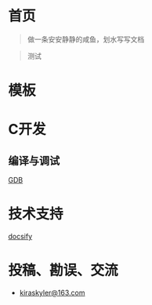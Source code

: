 # 首页

> 做一条安安静静的咸鱼，划水写写文档

> 测试

# 模板

# C开发

## 编译与调试

[GDB](/C开发/编译与调试/GDB.md)

# 技术支持

[docsify](https://docsify.js.org/#/zh-cn/)

# 投稿、勘误、交流

- kiraskyler@163.com